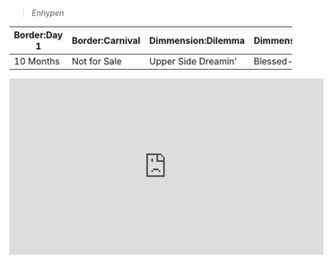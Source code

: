 > *Enhypen*

| **Border:Day 1** | **Border:Carnival** | **Dimmension:Dilemma** | **Dimmension:Answer** | **Manifesto:Day 1** |
| ----------- | ----------- | ----------- | ----------- | ----------- |
| 10 Months | Not for Sale |  Upper Side Dreamin' | Blessed-cursed | TFW |
<iframe width="560" height="315" src="https://www.youtube.com/embed/HOciAVeq_HU" title="YouTube video player" frameborder="0" allow="accelerometer; autoplay; clipboard-write; encrypted-media; gyroscope; picture-in-picture; web-share" allowfullscreen></iframe>
